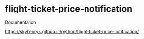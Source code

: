 # flight-ticket-price-notification

Documentation

https://skyhenryk.github.io/python/flight-ticket-price-notification/